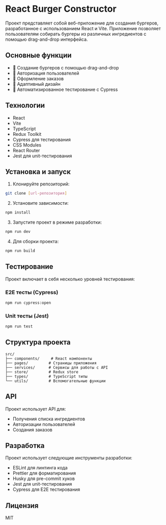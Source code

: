 # React Burger Constructor

Проект представляет собой веб-приложение для создания бургеров, разработанное с использованием React и Vite. Приложение позволяет пользователям собирать бургеры из различных ингредиентов с помощью drag-and-drop интерфейса.

## Основные функции

- 🍔 Создание бургеров с помощью drag-and-drop
- 🔐 Авторизация пользователей
- 🛒 Оформление заказов
- 📱 Адаптивный дизайн
- 🧪 Автоматизированное тестирование с Cypress

## Технологии

- React
- Vite
- TypeScript
- Redux Toolkit
- Cypress для тестирования
- CSS Modules
- React Router
- Jest для unit-тестирования

## Установка и запуск

1. Клонируйте репозиторий:
```bash
git clone [url-репозитория]
```

2. Установите зависимости:
```bash
npm install
```

3. Запустите проект в режиме разработки:
```bash
npm run dev
```

4. Для сборки проекта:
```bash
npm run build
```

## Тестирование

Проект включает в себя несколько уровней тестирования:

### E2E тесты (Cypress)
```bash
npm run cypress:open
```

### Unit тесты (Jest)
```bash
npm run test
```

## Структура проекта

```
src/
├── components/     # React компоненты
├── pages/         # Страницы приложения
├── services/      # Сервисы для работы с API
├── store/         # Redux store
├── types/         # TypeScript типы
└── utils/         # Вспомогательные функции
```

## API

Проект использует API для:
- Получения списка ингредиентов
- Авторизации пользователей
- Создания заказов

## Разработка

Проект использует следующие инструменты разработки:
- ESLint для линтинга кода
- Prettier для форматирования
- Husky для pre-commit хуков
- Jest для unit-тестирования
- Cypress для E2E тестирования

## Лицензия

MIT
